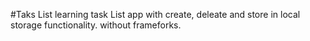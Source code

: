 #Taks List
learning task List app with create, deleate and store in local storage functionality.
without frameforks. 